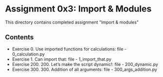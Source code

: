# Assignment 0x3: Import & Modules

This directory contains completed assignment "Import & modules"
## Contents

- Exercise 0. Use imported functions for calculations: file - 0_calculation.py
- Exercise 1. Can import that: file - 1_import_that.py
- Exercise 200. 200. Let’s make the script dynamic!: file - 200_dynamic.py
- Exercise 300. 300. Addition of all arguments: file - 300_args_addition.py
